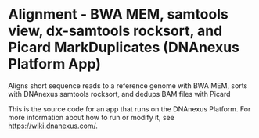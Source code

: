 <!-- dx-header -->
# Alignment - BWA MEM, samtools view, dx-samtools rocksort, and Picard MarkDuplicates (DNAnexus Platform App)

Aligns short sequence reads to a reference genome with BWA MEM, sorts with DNAnexus samtools rocksort, and dedups BAM files with Picard

This is the source code for an app that runs on the DNAnexus Platform.
For more information about how to run or modify it, see
https://wiki.dnanexus.com/.
<!-- /dx-header -->



<!--
TODO: This app directory was automatically generated by dx-app-wizard;
please edit this Readme.md file to include essential documentation about
your app that would be helpful to users. (Also see the
Readme.developer.md.) Once you're done, you can remove these TODO
comments.

For more info, see https://wiki.dnanexus.com/Developer-Portal.
-->
